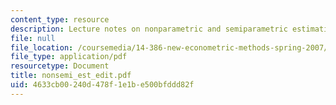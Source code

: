 ```yaml
---
content_type: resource
description: Lecture notes on nonparametric and semiparametric estimation.
file: null
file_location: /coursemedia/14-386-new-econometric-methods-spring-2007/4633cb00240d478f1e1be500bfddd82f_nonsemi_est_edit.pdf
file_type: application/pdf
resourcetype: Document
title: nonsemi_est_edit.pdf
uid: 4633cb00-240d-478f-1e1b-e500bfddd82f
---
```

